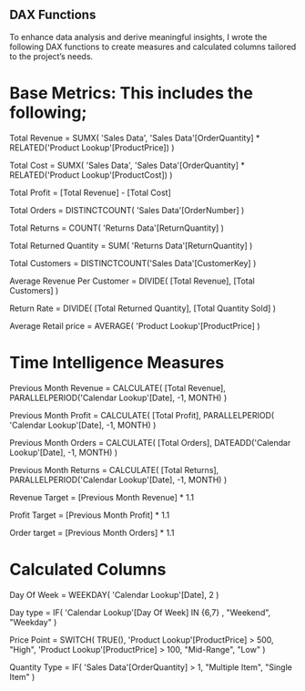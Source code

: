 ## DAX Functions
To enhance data analysis and derive meaningful insights, I wrote the following DAX functions to create measures and calculated columns tailored to the project’s needs.
# Base Metrics: This includes the following;
Total Revenue =
   SUMX(
    'Sales Data',
    'Sales Data'[OrderQuantity] * RELATED('Product Lookup'[ProductPrice])
   )

 Total Cost = 
SUMX(
    'Sales Data',
    'Sales Data'[OrderQuantity] * RELATED('Product Lookup'[ProductCost])
)

  Total Profit =
[Total Revenue] - [Total Cost]


 Total Orders = 
DISTINCTCOUNT(
    'Sales Data'[OrderNumber]
)


 Total Returns = 
COUNT(
    'Returns Data'[ReturnQuantity]
)

 Total Returned Quantity = 
SUM(
    'Returns Data'[ReturnQuantity]
)

 Total Customers = 
DISTINCTCOUNT('Sales Data'[CustomerKey]
)

 Average Revenue Per Customer = 
DIVIDE(
    [Total Revenue],
    [Total Customers]
)

 Return Rate = 
DIVIDE( 
    [Total Returned Quantity], [Total Quantity Sold]
)

 Average Retail price = 
AVERAGE(
    'Product Lookup'[ProductPrice]
)

 # Time Intelligence Measures
 Previous Month Revenue = 
CALCULATE(
    [Total Revenue],
    PARALLELPERIOD('Calendar Lookup'[Date],
    -1,
    MONTH)
)

 Previous Month Profit = 
CALCULATE(
    [Total Profit],
    PARALLELPERIOD( 'Calendar Lookup'[Date],
    -1,
    MONTH)
)

 Previous Month Orders = 
CALCULATE(
    [Total Orders],
    DATEADD('Calendar Lookup'[Date],
    -1,
    MONTH)
)

 Previous Month Returns = 
CALCULATE(
    [Total Returns],
    PARALLELPERIOD('Calendar Lookup'[Date],
    -1,
    MONTH)
)

 Revenue Target = 
[Previous Month Revenue] * 1.1


 Profit Target = 
[Previous Month Profit] * 1.1


 Order target = 
[Previous Month Orders] * 1.1


# Calculated Columns
 Day Of Week = 
WEEKDAY(
    'Calendar Lookup'[Date],
    2
)

 Day type = 
IF(
    'Calendar Lookup'[Day Of Week] IN {6,7} ,
    "Weekend",
    "Weekday"
)

 Price Point = 
SWITCH(
    TRUE(),
    'Product Lookup'[ProductPrice] > 500, "High",
    'Product Lookup'[ProductPrice] > 100, "Mid-Range",
    "Low"
)

 Quantity Type = 
IF(
    'Sales Data'[OrderQuantity] > 1,
     "Multiple Item",
     "Single Item"
  )

